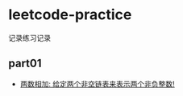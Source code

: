 # leetcode-practice
记录练习记录  

## part01
* [两数相加: 给定两个非空链表来表示两个非负整数!](https://github.com/npvip/leetcode-practice/blob/master/src/practice/part01/Solution02.java)